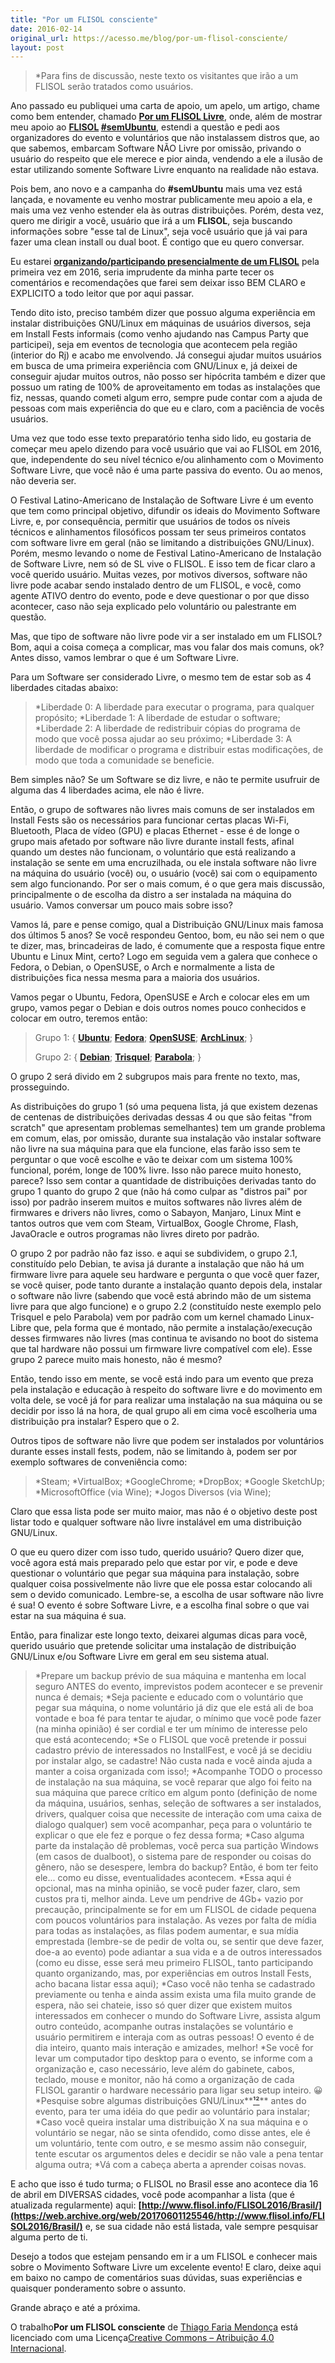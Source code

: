 ```yaml
---
title: "Por um FLISOL consciente"
date: 2016-02-14
original_url: https://acesso.me/blog/por-um-flisol-consciente/
layout: post
---
```


> \*Para fins de discussão, neste texto os visitantes que irão a um FLISOL serão tratados como usuários.

Ano passado eu publiquei uma carta de apoio, um apelo, um artigo, chame como bem entender, chamado **[Por um FLISOL Livre](https://web.archive.org/web/20170601125546/https://acesso.me/blog/por-um-flisol-livre/)**, onde, além de mostrar meu apoio ao **[FLISOL](https://web.archive.org/web/20170601125546/http://flisol.info/) [#semUbuntu](https://web.archive.org/web/20170601125546/http://www.anahuac.eu/flisol-2016-semubuntu/)**, estendi a questão e pedi aos organizadores do evento e voluntários que não instalassem distros que, ao que sabemos, embarcam Software NÃO Livre por omissão, privando o usuário do respeito que ele merece e pior ainda, vendendo a ele a ilusão de estar utilizando somente Software Livre enquanto na realidade não estava.

Pois bem, ano novo e a campanha do **#semUbuntu** mais uma vez está lançada, e novamente eu venho mostrar publicamente meu apoio a ela, e mais uma vez venho estender ela às outras distribuições. Porém, desta vez, quero me dirigir a você, usuário que irá a um **FLISOL**, seja buscando informações sobre "esse tal de Linux", seja você usuário que já vai para fazer uma clean install ou dual boot. É contigo que eu quero conversar.

Eu estarei **[organizando/participando presencialmente de um FLISOL](https://web.archive.org/web/20170601125546/http://flisol.info/FLISOL2016/Brasil/ConceicaoDeMacabu)** pela primeira vez em 2016, seria imprudente da minha parte tecer os comentários e recomendações que farei sem deixar isso BEM CLARO e EXPLICITO a todo leitor que por aqui passar.

Tendo dito isto, preciso também dizer que possuo alguma experiência em instalar distribuições GNU/Linux em máquinas de usuários diversos, seja em Install Fests informais (como venho ajudando nas Campus Party que participei), seja em eventos de tecnologia que acontecem pela região (interior do Rj) e acabo me envolvendo. Já consegui ajudar muitos usuários em busca de uma primeira experiência com GNU/Linux e, já deixei de conseguir ajudar muitos outros, não posso ser hipócrita também e dizer que possuo um rating de 100% de aproveitamento em todas as instalações que fiz, nessas, quando cometi algum erro, sempre pude contar com a ajuda de pessoas com mais experiência do que eu e claro, com a paciência de vocês usuários.

Uma vez que todo esse texto preparatório tenha sido lido, eu gostaria de começar meu apelo dizendo para você usuário que vai ao FLISOL em 2016, que, independente do seu nível técnico e/ou alinhamento com o Movimento Software Livre, que você não é uma parte passiva do evento. Ou ao menos, não deveria ser.

O Festival Latino-Americano de Instalação de Software Livre é um evento que tem como principal objetivo, difundir os ideais do Movimento Software Livre, e, por consequência, permitir que usuários de todos os níveis técnicos e alinhamentos filosóficos possam ter seus primeiros contatos com software livre em geral (não se limitando a distribuições GNU/Linux). Porém, mesmo levando o nome de Festival Latino-Americano de Instalação de Software Livre, nem só de SL vive o FLISOL. E isso tem de ficar claro a você querido usuário. Muitas vezes, por motivos diversos, software não livre pode acabar sendo instalado dentro de um FLISOL, e você, como agente ATIVO dentro do evento, pode e deve questionar o por que disso acontecer, caso não seja explicado pelo voluntário ou palestrante em questão.

Mas, que tipo de software não livre pode vir a ser instalado em um FLISOL?
Bom, aqui a coisa começa a complicar, mas vou falar dos mais comuns, ok? Antes disso, vamos lembrar o que é um Software Livre.

Para um Software ser considerado Livre, o mesmo tem de estar sob as 4 liberdades citadas abaixo:

> \*Liberdade 0: A liberdade para executar o programa, para qualquer propósito;
> \*Liberdade 1: A liberdade de estudar o software;
> \*Liberdade 2: A liberdade de redistribuir cópias do programa de modo que você possa ajudar ao seu próximo;
> \*Liberdade 3: A liberdade de modificar o programa e distribuir estas modificações, de modo que toda a comunidade se beneficie.

Bem simples não? Se um Software se diz livre, e não te permite usufruir de alguma das 4 liberdades acima, ele não é livre.

Então, o grupo de softwares não livres mais comuns de ser instalados em Install Fests são os necessários para funcionar certas placas Wi-Fi, Bluetooth, Placa de vídeo (GPU) e placas Ethernet - esse é de longe o grupo mais afetado por software não livre durante install fests, afinal quando um destes não funcionam, o voluntário que está realizando a instalação se sente em uma encruzilhada, ou ele instala software não livre na máquina do usuário (você) ou, o usuário (você) sai com o equipamento sem algo funcionando. Por ser o mais comum, é o que gera mais discussão, principalmente o de escolha da distro a ser instalada na máquina do usuário. Vamos conversar um pouco mais sobre isso?

Vamos lá, pare e pense comigo, qual a Distribuição GNU/Linux mais famosa dos últimos 5 anos? Se você respondeu Gentoo, bom, eu não sei nem o que te dizer, mas, brincadeiras de lado, é comumente que a resposta fique entre Ubuntu e Linux Mint, certo? Logo em seguida vem a galera que conhece o Fedora, o Debian, o OpenSUSE, o Arch e normalmente a lista de distribuições fica nessa mesma para a maioria dos usuários.

Vamos pegar o Ubuntu, Fedora, OpenSUSE e Arch e colocar eles em um grupo, vamos pegar o Debian e dois outros nomes pouco conhecidos e colocar em outro, teremos então:

> Grupo 1: { **[Ubuntu](https://web.archive.org/web/20170601125546/http://www.ubuntu.com/)**; **[Fedora](https://web.archive.org/web/20170601125546/https://getfedora.org/)**; **[OpenSUSE](https://web.archive.org/web/20170601125546/https://www.opensuse.org/)**; **[ArchLinux](https://web.archive.org/web/20170601125546/https://www.archlinux.org/)**;
> }
>
> Grupo 2: { **[Debian](https://web.archive.org/web/20170601125546/https://debian.org/)**; **[Trisquel](https://web.archive.org/web/20170601125546/https://trisquel.info/)**; **[Parabola](https://web.archive.org/web/20170601125546/https://www.parabola.nu/)**;
> }

O grupo 2 será divido em 2 subgrupos mais para frente no texto, mas, prosseguindo.

As distribuições do grupo 1 (só uma pequena lista, já que existem dezenas de centenas de distribuições derivadas dessas 4 ou que são feitas "from scratch" que apresentam problemas semelhantes) tem um grande problema em comum, elas, por omissão, durante sua instalação vão instalar software não livre na sua máquina para que ela funcione, elas farão isso sem te perguntar o que você escolhe e vão te deixar com um sistema 100% funcional, porém, longe de 100% livre.
Isso não parece muito honesto, parece? Isso sem contar a quantidade de distribuições derivadas tanto do grupo 1 quanto do grupo 2 que (não há como culpar as "distros pai" por isso) por padrão inserem muitos e muitos softwares não livres além de firmwares e drivers não livres, como o Sabayon, Manjaro, Linux Mint e tantos outros que vem com Steam, VirtualBox, Google Chrome, Flash, JavaOracle e outros programas não livres direto por padrão.

O grupo 2 por padrão não faz isso. e aqui se subdividem, o grupo 2.1, constituído pelo Debian, te avisa já durante a instalação que não há um firmware livre para aquele seu hardware e pergunta o que você quer fazer, se você quiser, pode tanto durante a instalação quanto depois dela, instalar o software não livre (sabendo que você está abrindo mão de um sistema livre para que algo funcione) e o grupo 2.2 (constituído neste exemplo pelo Trisquel e pelo Parabola) vem por padrão com um kernel chamado Linux-Libre que, pela forma que é montado, não permite a instalação/execução desses firmwares não livres (mas continua te avisando no boot do sistema que tal hardware não possui um firmware livre compatível com ele).
Esse grupo 2 parece muito mais honesto, não é mesmo?

Então, tendo isso em mente, se você está indo para um evento que preza pela instalação e educação à respeito do software livre e do movimento em volta dele, se você já for para realizar uma instalação na sua máquina ou se decidir por isso lá na hora, de qual grupo ali em cima você escolheria uma distribuição pra instalar? Espero que o 2.

Outros tipos de software não livre que podem ser instalados por voluntários durante esses install fests, podem, não se limitando à, podem ser por exemplo softwares de conveniência como:

> \*Steam;
> \*VirtualBox;
> \*GoogleChrome;
> \*DropBox;
> \*Google SketchUp;
> \*MicrosoftOffice (via Wine);
> \*Jogos Diversos (via Wine);

Claro que essa lista pode ser muito maior, mas não é o objetivo deste post listar todo e qualquer software não livre instalável em uma distribuição GNU/Linux.

O que eu quero dizer com isso tudo, querido usuário?
Quero dizer que, você agora está mais preparado pelo que estar por vir, e pode e deve questionar o voluntário que pegar sua máquina para instalação, sobre qualquer coisa possivelmente não livre que ele possa estar colocando ali sem o devido comunicado. Lembre-se, a escolha de usar software não livre é sua! O evento é sobre Software Livre, e a escolha final sobre o que vai estar na sua máquina é sua.

Então, para finalizar este longo texto, deixarei algumas dicas para você, querido usuário que pretende solicitar uma instalação de distribuição GNU/Linux e/ou Software Livre em geral em seu sistema atual.

> \*Prepare um backup prévio de sua máquina e mantenha em local seguro ANTES do evento, imprevistos podem acontecer e se prevenir nunca é demais;
> \*Seja paciente e educado com o voluntário que pegar sua máquina, o nome voluntário já diz que ele está ali de boa vontade e boa fé para tentar te ajudar, o mínimo que você pode fazer (na minha opinião) é ser cordial e ter um mínimo de interesse pelo que está acontecendo;
> \*Se o FLISOL que você pretende ir possui cadastro prévio de interessados no InstallFest, e você já se decidiu por instalar algo, se cadastre! Não custa nada e você ainda ajuda a manter a coisa organizada com isso!;
> \*Acompanhe TODO o processo de instalação na sua máquina, se você reparar que algo foi feito na sua máquina que parece crítico em algum ponto (definição de nome da máquina, usuários, senhas, seleção de softwares a ser instalados, drivers, qualquer coisa que necessite de interação com uma caixa de dialogo qualquer) sem você acompanhar, peça para o voluntário te explicar o que ele fez e porque o fez dessa forma;
> \*Caso alguma parte da instalação dê problemas, você perca sua partição Windows (em casos de dualboot), o sistema pare de responder ou coisas do gênero, não se desespere, lembra do backup? Então, é bom ter feito ele... como eu disse, eventualidades acontecem.
> \*Essa aqui é opcional, mas na minha opinião, se você puder fazer, claro, sem custos pra ti, melhor ainda. Leve um pendrive de 4Gb+ vazio por precaução, principalmente se for em um FLISOL de cidade pequena com poucos voluntários para instalação. As vezes por falta de mídia para todas as instalações, as filas podem aumentar, e sua mídia emprestada (lembre-se de pedir de volta ou, se sentir que deve fazer, doe-a ao evento) pode adiantar a sua vida e a de outros interessados (como eu disse, esse será meu primeiro FLISOL, tanto participando quanto organizando, mas, por experiências em outros Install Fests, acho bacana listar essa aqui);
> \*Caso você não tenha se cadastrado previamente ou tenha e ainda assim exista uma fila muito grande de espera, não sei chateie, isso só quer dizer que existem muitos interessados em conhecer o mundo do Software Livre, assista algum outro conteúdo, acompanhe outras instalações se voluntário e usuário permitirem e interaja com as outras pessoas! O evento é de dia inteiro, quanto mais interação e amizades, melhor!
> \*Se você for levar um computador tipo desktop para o evento, se informe com a organização e, caso necessário, leve além do gabinete, cabos, teclado, mouse e monitor, não há como a organização de cada FLISOL garantir o hardware necessário para ligar seu setup inteiro. 😀
> \*Pesquise sobre algumas distribuições GNU/Linux**[¹](https://web.archive.org/web/20170601125546/https://acesso.me/blog/instalando-e-conhecendo-o-trisquel-gnulinux/)[²](https://web.archive.org/web/20170601125546/https://acesso.me/blog/instalando-o-debian-jessie-mate/)** antes do evento, para ter uma idéia do que pedir ao voluntário para instalar;
> \*Caso você queira instalar uma distribuição X na sua máquina e o voluntário se negar, não se sinta ofendido, como disse antes, ele é um voluntário, tente com outro, e se mesmo assim não conseguir, tente escutar os argumentos deles e decidir se não vale a pena tentar alguma outra;
> \*Vá com a cabeça aberta a aprender coisas novas.

E acho que isso é tudo turma; o FLISOL no Brasil esse ano acontece dia 16 de abril em DIVERSAS cidades, você pode acompanhar a lista (que é atualizada regularmente) aqui: **[http://www.flisol.info/FLISOL2016/Brasil/](https://web.archive.org/web/20170601125546/http://www.flisol.info/FLISOL2016/Brasil/)** e, se sua cidade não está listada, vale sempre pesquisar alguma perto de ti.

Desejo a todos que estejam pensando em ir a um FLISOL e conhecer mais sobre o Movimento Software Livre um excelente evento! E claro, deixe aqui em baixo no campo de comentários suas dúvidas, suas experiências e quaisquer ponderamento sobre o assunto.

Grande abraço e até a próxima.

O trabalho**Por um FLISOL consciente** de [Thiago Faria Mendonça](https://web.archive.org/web/20170601125546/http://acesso.me/acesso/) está licenciado com uma Licença[Creative Commons – Atribuição 4.0 Internacional](https://web.archive.org/web/20170601125546/https://creativecommons.org/licenses/by/4.0/).